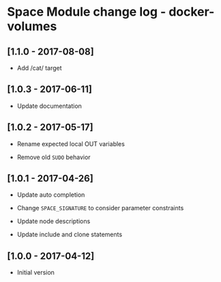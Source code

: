 # Space Module change log - docker-volumes

## [1.1.0 - 2017-08-08]

* Add /cat/ target


## [1.0.3 - 2017-06-11]

* Update documentation


## [1.0.2 - 2017-05-17]

* Rename expected local OUT variables

- Remove old `SUDO` behavior


## [1.0.1 - 2017-04-26]

* Update auto completion

* Change `SPACE_SIGNATURE` to consider parameter constraints

* Update node descriptions

* Update include and clone statements


## [1.0.0 - 2017-04-12]

+ Initial version
